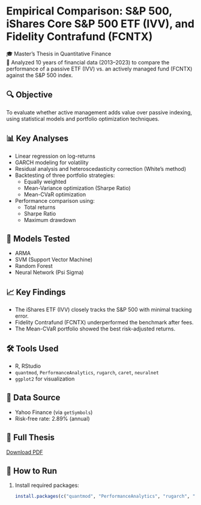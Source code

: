 # Empirical Comparison: S&P 500, iShares Core S&P 500 ETF (IVV), and Fidelity Contrafund (FCNTX)

🎓 Master’s Thesis in Quantitative Finance  
📍 Analyzed 10 years of financial data (2013–2023) to compare the performance of a passive ETF (IVV) vs. an actively managed fund (FCNTX) against the S&P 500 index.

## 🔍 Objective
To evaluate whether active management adds value over passive indexing, using statistical models and portfolio optimization techniques.

## 📊 Key Analyses
- Linear regression on log-returns
- GARCH modeling for volatility
- Residual analysis and heteroscedasticity correction (White’s method)
- Backtesting of three portfolio strategies:
  - Equally weighted
  - Mean-Variance optimization (Sharpe Ratio)
  - Mean-CVaR optimization
- Performance comparison using:
  - Total returns
  - Sharpe Ratio
  - Maximum drawdown

## 🧪 Models Tested
- ARMA
- SVM (Support Vector Machine)
- Random Forest
- Neural Network (Psi Sigma)

## 📈 Key Findings
- The iShares ETF (IVV) closely tracks the S&P 500 with minimal tracking error.
- Fidelity Contrafund (FCNTX) underperformed the benchmark after fees.
- The Mean-CVaR portfolio showed the best risk-adjusted returns.

## 🛠️ Tools Used
- R, RStudio
- `quantmod`, `PerformanceAnalytics`, `rugarch`, `caret`, `neuralnet`
- `ggplot2` for visualization

## 📂 Data Source
- Yahoo Finance (via `getSymbols`)
- Risk-free rate: 2.89% (annual)

## 📄 Full Thesis
[Download PDF](thesis.pdf)

## 🚀 How to Run
1. Install required packages:
   ```r
   install.packages(c("quantmod", "PerformanceAnalytics", "rugarch", "caret", "neuralnet", "ggplot2", "TTR", "kableExtra", "knitr"))

